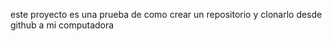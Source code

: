 este proyecto es una prueba de como crear un repositorio y clonarlo desde github a mi computadora
 
